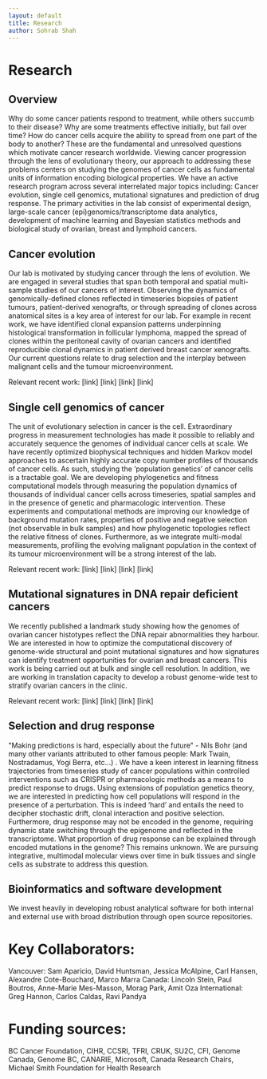 ```yaml
---
layout: default
title: Research
author: Sohrab Shah
---
```


# Research

## Overview

Why do some cancer patients respond to treatment, while others succumb to their disease?  Why are some treatments effective initially, but fail over time?  How do cancer cells acquire the ability to spread from one part of the body to another?  These are the fundamental and unresolved questions which motivate cancer research worldwide.  Viewing cancer progression through the lens of evolutionary theory, our approach to addressing these problems centers on studying the genomes of cancer cells as fundamental units of information encoding biological properties.  We have an active research program across several interrelated major topics including: Cancer evolution, single cell genomics, mutational signatures and prediction of drug response. The primary activities in the lab consist of experimental design, large-scale cancer (epi)genomics/transcriptome data analytics, development of machine learning and Bayesian statistics methods and biological study of ovarian, breast and lymphoid cancers.   

## Cancer evolution

Our lab is motivated by studying cancer through the lens of evolution.  We are engaged in several studies that span both temporal and spatial multi-sample studies of our cancers of interest.  Observing the dynamics of genomically-defined clones reflected in timeseries biopsies of patient tumours, patient-derived xenografts, or through spreading of clones across anatomical sites is a key area of interest for our lab.  For example in recent work, we have identified clonal expansion patterns underpinning histological transformation in follicular lymphoma, mapped the spread of clones within the peritoneal cavity of ovarian cancers and identified reproducible clonal dynamics in patient derived breast cancer xenografts.   Our current questions relate to drug selection and the interplay between malignant cells and the tumour microenvironment.  

Relevant recent work: [link] [link] [link] [link]

## Single cell genomics of cancer

The unit of evolutionary selection in cancer is the cell.  Extraordinary progress in measurement technologies has made it possible to reliably and accurately sequence the genomes of individual cancer cells at scale.  We have recently optimized biophysical techniques and hidden Markov model approaches to ascertain highly accurate copy number profiles of thousands of cancer cells.  As such, studying the ‘population genetics’ of cancer cells is a tractable goal.  We are developing phylogenetics and fitness computational models through measuring the population dynamics of thousands of individual cancer cells across timeseries, spatial samples and in the presence of genetic and pharmacologic intervention.  These experiments and computational methods are improving our knowledge of background mutation rates, properties of positive and negative selection (not observable in bulk samples) and how phylogenetic topologies reflect the relative fitness of clones. Furthermore, as we integrate multi-modal measurements, profiling the evolving malignant population in the context of its tumour microenvironment will be a strong interest of the lab.

Relevant recent work: [link] [link] [link] [link]

## Mutational signatures in DNA repair deficient cancers

We recently published a landmark study showing how the genomes of ovarian cancer histotypes reflect the DNA repair abnormalities they harbour.  We are interested in how to optimize the computational discovery of genome-wide structural and point mutational signatures and how signatures can identify treatment opportunities for ovarian and breast cancers.  This work is being carried out at bulk and single cell resolution.  In addition, we are working in translation capacity to develop a robust genome-wide test to stratify ovarian cancers in the clinic.

Relevant recent work: [link] [link] [link] [link]

## Selection and drug response

"Making predictions is hard, especially about the future" - Nils Bohr (and many other variants attributed to other famous people: Mark Twain, Nostradamus, Yogi Berra, etc…) .  We have a keen interest in learning fitness trajectories from timeseries study of cancer populations within controlled interventions such as CRISPR or pharmacologic methods as a means to predict response to drugs.  Using extensions of population genetics theory, we are interested in predicting how cell populations will respond in the presence of a perturbation.  This is indeed ‘hard’ and entails the need to decipher stochastic drift, clonal interaction and positive selection.  Furthermore, drug response may not be encoded in the genome, requiring dynamic state switching through the epigenome and reflected in the transcriptome.  What proportion of drug response can be explained through encoded mutations in the genome?  This remains unknown. We are pursuing integrative, multimodal molecular views over time in bulk tissues and single cells as  substrate to address this question.  

## Bioinformatics and software development 

We invest heavily in developing robust analytical software for both internal and external use with broad distribution through open source repositories.  

# Key Collaborators:

Vancouver: Sam Aparicio, David Huntsman, Jessica McAlpine, Carl Hansen, Alexandre Cote-Bouchard, Marco Marra
Canada: Lincoln Stein, Paul Boutros, Anne-Marie Mes-Masson, Morag Park, Amit Oza
International: Greg Hannon, Carlos Caldas, Ravi Pandya

# Funding sources:

BC Cancer Foundation, CIHR, CCSRI, TFRI, CRUK, SU2C, CFI, Genome Canada, Genome BC, CANARIE, Microsoft, Canada Research Chairs, Michael Smith Foundation for Health Research


